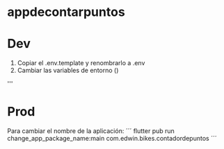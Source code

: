# appdecontarpuntos

# Dev

1. Copiar el .env.template y renombrarlo a .env
2. Cambiar las variables de entorno ()

'''

# Prod 
Para cambiar el nombre de la aplicación:
´´´
flutter pub run change_app_package_name:main com.edwin.bikes.contadordepuntos
´´´